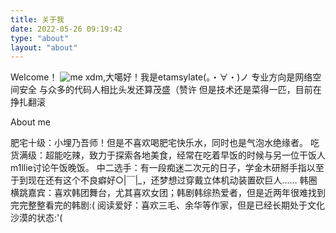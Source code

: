 ```yaml
---
title: 关于我
date: 2022-05-26 09:19:42
type: "about"
layout: "about"
---
```

Welcome！
  ![me][1]
  xdm,大噶好！我是etamsylate(。・∀・)ノ
  专业方向是网络空间安全
  与众多的代码人相比头发还算茂盛（赞许
  但是技术还是菜得一匹，目前在挣扎翻滚
   

About me
  
  肥宅十级：小埋乃吾师！但是不喜欢喝肥宅快乐水，同时也是气泡水绝缘者。
  吃货满级：超能吃辣，致力于探索各地美食，经常在吃着早饭的时候与另一位干饭人m1llie讨论午饭晚饭。
  中二选手：有一段痴迷二次元的日子，学金木研掰手指以至于到现在还有这个不良癖好○|￣|_，还梦想过穿戴立体机动装置砍巨人……
  韩圈横跳嘉宾：喜欢韩团舞台，尤其喜欢女团；韩剧韩综热爱者，但是近两年很难找到完完整整看完的韩剧:(
  阅读爱好：喜欢三毛、余华等作家，但是已经长期处于文化沙漠的状态:'(


  [1]: https://cdn.jsdelivr.net/gh/etamsylate-pupu/Image-host/blogImg/me.png
